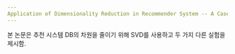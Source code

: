 ```yaml
---
Application of Dimensionality Reduction in Recommender System -- A Case Study
---
```




본 논문은 추천 시스템 DB의 차원을 줄이기 위해 SVD를 사용하고 두 가지 다른 실험을 제시함.

